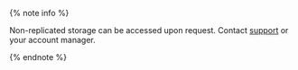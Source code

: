{% note info %}

Non-replicated storage can be accessed upon request. Contact [support](../../support/overview.md) or your account manager.

{% endnote %}

